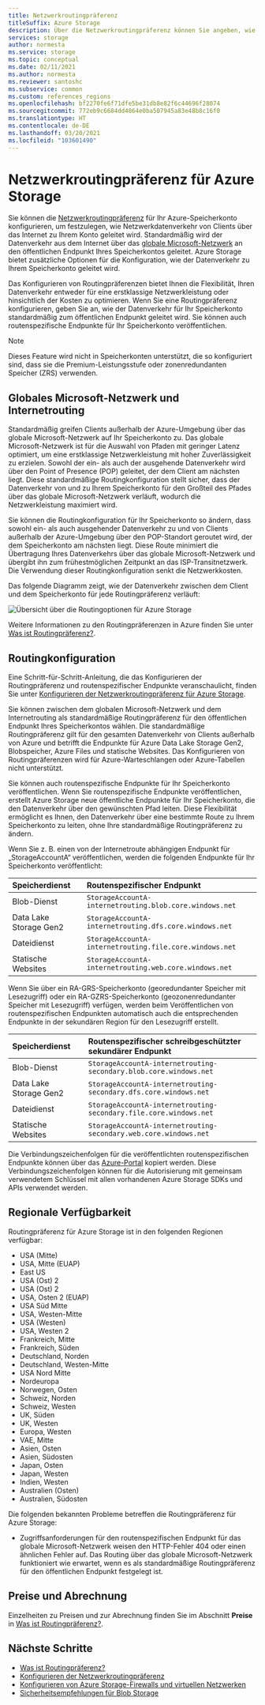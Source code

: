 ```yaml
---
title: Netzwerkroutingpräferenz
titleSuffix: Azure Storage
description: Über die Netzwerkroutingpräferenz können Sie angeben, wie Netzwerkdatenverkehr von Clients über das Internet zu Ihrem Konto geleitet wird.
services: storage
author: normesta
ms.service: storage
ms.topic: conceptual
ms.date: 02/11/2021
ms.author: normesta
ms.reviewer: santoshc
ms.subservice: common
ms.custom: references_regions
ms.openlocfilehash: bf2270fe6f71dfe5be31db8e82f6c44696f28074
ms.sourcegitcommit: 772eb9c6684dd4864e0ba507945a83e48b8c16f0
ms.translationtype: HT
ms.contentlocale: de-DE
ms.lasthandoff: 03/20/2021
ms.locfileid: "103601490"
---
```

# <a name="network-routing-preference-for-azure-storage"></a>Netzwerkroutingpräferenz für Azure Storage

Sie können die [Netzwerkroutingpräferenz](../../virtual-network/routing-preference-overview.md) für Ihr Azure-Speicherkonto konfigurieren, um festzulegen, wie Netzwerkdatenverkehr von Clients über das Internet zu Ihrem Konto geleitet wird. Standardmäßig wird der Datenverkehr aus dem Internet über das [globale Microsoft-Netzwerk](../../networking/microsoft-global-network.md) an den öffentlichen Endpunkt Ihres Speicherkontos geleitet. Azure Storage bietet zusätzliche Optionen für die Konfiguration, wie der Datenverkehr zu Ihrem Speicherkonto geleitet wird.

Das Konfigurieren von Routingpräferenzen bietet Ihnen die Flexibilität, Ihren Datenverkehr entweder für eine erstklassige Netzwerkleistung oder hinsichtlich der Kosten zu optimieren. Wenn Sie eine Routingpräferenz konfigurieren, geben Sie an, wie der Datenverkehr für Ihr Speicherkonto standardmäßig zum öffentlichen Endpunkt geleitet wird. Sie können auch routenspezifische Endpunkte für Ihr Speicherkonto veröffentlichen.

> [!NOTE]
> Dieses Feature wird nicht in Speicherkonten unterstützt, die so konfiguriert sind, dass sie die Premium-Leistungsstufe oder zonenredundanten Speicher (ZRS) verwenden.

## <a name="microsoft-global-network-versus-internet-routing"></a>Globales Microsoft-Netzwerk und Internetrouting

Standardmäßig greifen Clients außerhalb der Azure-Umgebung über das globale Microsoft-Netzwerk auf Ihr Speicherkonto zu. Das globale Microsoft-Netzwerk ist für die Auswahl von Pfaden mit geringer Latenz optimiert, um eine erstklassige Netzwerkleistung mit hoher Zuverlässigkeit zu erzielen. Sowohl der ein- als auch der ausgehende Datenverkehr wird über den Point of Presence (POP) geleitet, der dem Client am nächsten liegt. Diese standardmäßige Routingkonfiguration stellt sicher, dass der Datenverkehr von und zu Ihrem Speicherkonto für den Großteil des Pfades über das globale Microsoft-Netzwerk verläuft, wodurch die Netzwerkleistung maximiert wird.

Sie können die Routingkonfiguration für Ihr Speicherkonto so ändern, dass sowohl ein- als auch ausgehender Datenverkehr zu und von Clients außerhalb der Azure-Umgebung über den POP-Standort geroutet wird, der dem Speicherkonto am nächsten liegt. Diese Route minimiert die Übertragung Ihres Datenverkehrs über das globale Microsoft-Netzwerk und übergibt ihn zum frühestmöglichen Zeitpunkt an das ISP-Transitnetzwerk. Die Verwendung dieser Routingkonfiguration senkt die Netzwerkkosten.

Das folgende Diagramm zeigt, wie der Datenverkehr zwischen dem Client und dem Speicherkonto für jede Routingpräferenz verläuft:

![Übersicht über die Routingoptionen für Azure Storage](media/network-routing-preference/routing-options-diagram.png)

Weitere Informationen zu den Routingpräferenzen in Azure finden Sie unter [Was ist Routingpräferenz?](../../virtual-network/routing-preference-overview.md).

## <a name="routing-configuration"></a>Routingkonfiguration

Eine Schritt-für-Schritt-Anleitung, die das Konfigurieren der Routingpräferenz und routenspezifischer Endpunkte veranschaulicht, finden Sie unter [Konfigurieren der Netzwerkroutingpräferenz für Azure Storage](configure-network-routing-preference.md).

Sie können zwischen dem globalen Microsoft-Netzwerk und dem Internetrouting als standardmäßige Routingpräferenz für den öffentlichen Endpunkt Ihres Speicherkontos wählen. Die standardmäßige Routingpräferenz gilt für den gesamten Datenverkehr von Clients außerhalb von Azure und betrifft die Endpunkte für Azure Data Lake Storage Gen2, Blobspeicher, Azure Files und statische Websites. Das Konfigurieren von Routingpräferenzen wird für Azure-Warteschlangen oder Azure-Tabellen nicht unterstützt.

Sie können auch routenspezifische Endpunkte für Ihr Speicherkonto veröffentlichen. Wenn Sie routenspezifische Endpunkte veröffentlichen, erstellt Azure Storage neue öffentliche Endpunkte für Ihr Speicherkonto, die den Datenverkehr über den gewünschten Pfad leiten. Diese Flexibilität ermöglicht es Ihnen, den Datenverkehr über eine bestimmte Route zu Ihrem Speicherkonto zu leiten, ohne Ihre standardmäßige Routingpräferenz zu ändern.

Wenn Sie z. B. einen von der Internetroute abhängigen Endpunkt für „StorageAccountA“ veröffentlichen, werden die folgenden Endpunkte für Ihr Speicherkonto veröffentlicht:

| Speicherdienst        | Routenspezifischer Endpunkt                                  |
| :--------------------- | :------------------------------------------------------- |
| Blob-Dienst           | `StorageAccountA-internetrouting.blob.core.windows.net`  |
| Data Lake Storage Gen2 | `StorageAccountA-internetrouting.dfs.core.windows.net`   |
| Dateidienst           | `StorageAccountA-internetrouting.file.core.windows.net`  |
| Statische Websites        | `StorageAccountA-internetrouting.web.core.windows.net`   |

Wenn Sie über ein RA-GRS-Speicherkonto (georedundanter Speicher mit Lesezugriff) oder ein RA-GZRS-Speicherkonto (geozonenredundanter Speicher mit Lesezugriff) verfügen, werden beim Veröffentlichen von routenspezifischen Endpunkten automatisch auch die entsprechenden Endpunkte in der sekundären Region für den Lesezugriff erstellt.

| Speicherdienst        | Routenspezifischer schreibgeschützter sekundärer Endpunkt                        |
| :--------------------- | :----------------------------------------------------------------- |
| Blob-Dienst           | `StorageAccountA-internetrouting-secondary.blob.core.windows.net`  |
| Data Lake Storage Gen2 | `StorageAccountA-internetrouting-secondary.dfs.core.windows.net`   |
| Dateidienst           | `StorageAccountA-internetrouting-secondary.file.core.windows.net`  |
| Statische Websites        | `StorageAccountA-internetrouting-secondary.web.core.windows.net`   |

Die Verbindungszeichenfolgen für die veröffentlichten routenspezifischen Endpunkte können über das [Azure-Portal](https://portal.azure.com) kopiert werden. Diese Verbindungszeichenfolgen können für die Autorisierung mit gemeinsam verwendetem Schlüssel mit allen vorhandenen Azure Storage SDKs und APIs verwendet werden.

## <a name="regional-availability"></a>Regionale Verfügbarkeit

Routingpräferenz für Azure Storage ist in den folgenden Regionen verfügbar:

- USA (Mitte) 
- USA, Mitte (EUAP)
- East US 
- USA (Ost) 2
- USA (Ost) 2 
- USA, Osten 2 (EUAP)
- USA Süd Mitte
- USA, Westen-Mitte
- USA (Westen) 
- USA, Westen 2 
- Frankreich, Mitte 
- Frankreich, Süden 
- Deutschland, Norden 
- Deutschland, Westen-Mitte 
- USA Nord Mitte
- Nordeuropa 
- Norwegen, Osten 
- Schweiz, Norden
- Schweiz, Westen
- UK, Süden 
- UK, Westen 
- Europa, Westen 
- VAE, Mitte
- Asien, Osten 
- Asien, Südosten 
- Japan, Osten 
- Japan, Westen 
- Indien, Westen
- Australien (Osten) 
- Australien, Südosten 

Die folgenden bekannten Probleme betreffen die Routingpräferenz für Azure Storage:

- Zugriffsanforderungen für den routenspezifischen Endpunkt für das globale Microsoft-Netzwerk weisen den HTTP-Fehler 404 oder einen ähnlichen Fehler auf. Das Routing über das globale Microsoft-Netzwerk funktioniert wie erwartet, wenn es als standardmäßige Routingpräferenz für den öffentlichen Endpunkt festgelegt ist.

## <a name="pricing-and-billing"></a>Preise und Abrechnung

Einzelheiten zu Preisen und zur Abrechnung finden Sie im Abschnitt **Preise** in [Was ist Routingpräferenz?](../../virtual-network/routing-preference-overview.md#pricing).

## <a name="next-steps"></a>Nächste Schritte

- [Was ist Routingpräferenz?](../../virtual-network/routing-preference-overview.md)
- [Konfigurieren der Netzwerkroutingpräferenz](configure-network-routing-preference.md)
- [Konfigurieren von Azure Storage-Firewalls und virtuellen Netzwerken](storage-network-security.md)
- [Sicherheitsempfehlungen für Blob Storage](../blobs/security-recommendations.md)
